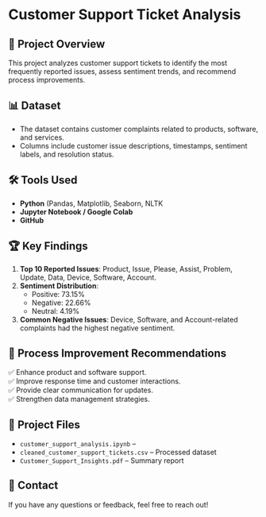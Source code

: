 # Customer Support Ticket Analysis

## 📌 Project Overview
This project analyzes customer support tickets to identify the most frequently reported issues, assess sentiment trends, and recommend process improvements.

## 📊 Dataset
- The dataset contains customer complaints related to products, software, and services.
- Columns include customer issue descriptions, timestamps, sentiment labels, and resolution status.

## 🛠️ Tools Used
- **Python** (Pandas, Matplotlib, Seaborn, NLTK
- **Jupyter Notebook / Google Colab**
- **GitHub** 

## 🏆 Key Findings
1. **Top 10 Reported Issues**: Product, Issue, Please, Assist, Problem, Update, Data, Device, Software, Account.
2. **Sentiment Distribution**:
   - Positive: 73.15%
   - Negative: 22.66%
   - Neutral: 4.19%
3. **Common Negative Issues**: Device, Software, and Account-related complaints had the highest negative sentiment.

## 📌 Process Improvement Recommendations
✅ Enhance product and software support.  
✅ Improve response time and customer interactions.  
✅ Provide clear communication for updates.  
✅ Strengthen data management strategies.  

## 📁 Project Files
- `customer_support_analysis.ipynb` –  
- `cleaned_customer_support_tickets.csv` – Processed dataset  
- `Customer_Support_Insights.pdf` – Summary report  

## 📩 Contact
If you have any questions or feedback, feel free to reach out!  
